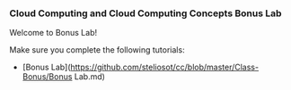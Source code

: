 ### Cloud Computing and Cloud Computing Concepts Bonus Lab
 
Welcome to Bonus Lab!

Make sure you complete the following tutorials:

* [Bonus Lab](https://github.com/steliosot/cc/blob/master/Class-Bonus/Bonus Lab.md)
